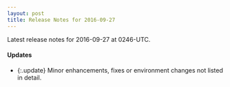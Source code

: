```yaml
---
layout: post
title: Release Notes for 2016-09-27
---
```


Latest release notes for 2016-09-27 at 0246-UTC.

<div class='updates' markdown='1'>

#### Updates

- {:.update} Minor enhancements, fixes or environment changes not listed in detail.

</div>


